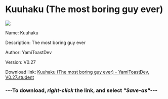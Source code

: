 # Kuuhaku (The most boring guy ever)

<img src = "https://raw.githubusercontent.com/Arbiter1223/Koukou-Gurashi-Custom-Students/master/Students/Files/Kuuhaku%20(The%20most%20boring%20guy%20ever).png">

Name: Kuuhaku

Description: The most boring guy ever

Author: YamiToastDev

Version: V0.27

Download link: <a href="https://raw.githubusercontent.com/Arbiter1223/Koukou-Gurashi-Custom-Students/master/Students/Files/Kuuhaku%20(The%20most%20boring%20guy%20ever)%20-%20YamiToastDev%2C%20V0.27.student">Kuuhaku (The most boring guy ever) - YamiToastDev, V0.27.student</a>

### ---**To download, _right-click_ the link, and select _"Save-as"_**---

